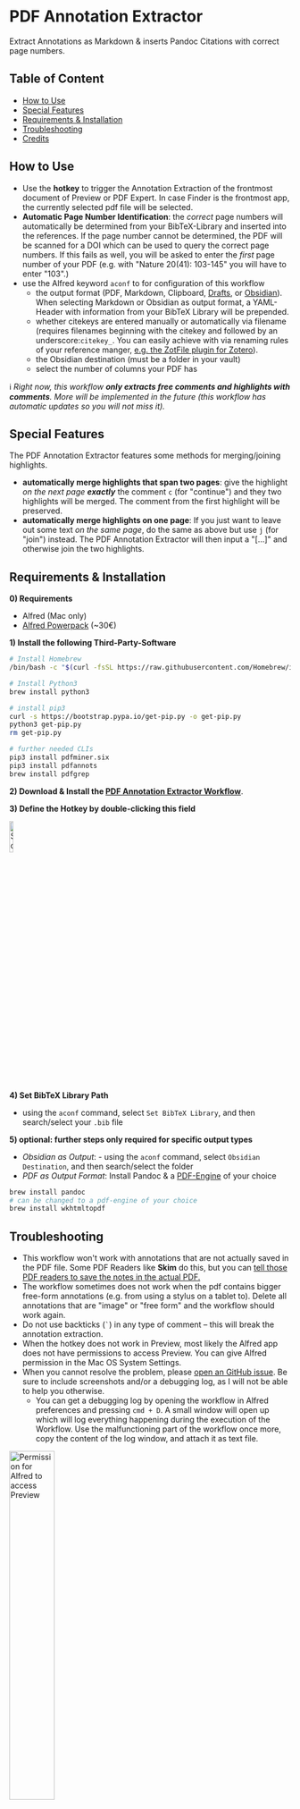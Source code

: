 # PDF Annotation Extractor
Extract Annotations as Markdown & inserts Pandoc Citations with correct page numbers.

## Table of Content
- [How to Use](https://github.com/chrisgrieser/pdf-annotation-extractor-alfred#how-to-use)
- [Special Features](https://github.com/chrisgrieser/pdf-annotation-extractor-alfred#special-features)
- [Requirements & Installation](https://github.com/chrisgrieser/pdf-annotation-extractor-alfred#requirements--installation)
- [Troubleshooting](https://github.com/chrisgrieser/pdf-annotation-extractor-alfred#troubleshooting)
- [Credits](https://github.com/chrisgrieser/pdf-annotation-extractor-alfred#credits)

## How to Use
- Use the **hotkey** to trigger the Annotation Extraction of the frontmost document of Preview or PDF Expert. In case Finder is the frontmost app, the currently selected pdf file will be selected. 
- **Automatic Page Number Identification**: the *correct* page numbers will automatically be determined from your BibTeX-Library and inserted into the references. If the page number cannot be determined, the PDF will be scanned for a DOI which can be used to query the correct page numbers. If this fails as well, you will be asked to enter the *first* page number of your PDF (e.g. with "Nature 20(41): 103-145" you will have to enter "103".)
- use the Alfred keyword `aconf` to for configuration of this workflow
  -  the output format (PDF, Markdown, Clipboard, [Drafts](https://getdrafts.com/), or [Obsidian](https://obsidian.md/)). When selecting Markdown or Obsidian as output format, a YAML-Header with information from your BibTeX Library will be prepended. 
  -  whether citekeys are entered manually or automatically via filename (requires filenames beginning with the citekey and followed by an underscore:`citekey_`. You can easily achieve with via renaming rules of your reference manger, [e.g. the ZotFile plugin for Zotero](http://zotfile.com/#renaming-rules)).
  -  the Obsidian destination (must be a folder in your vault)
  -  select the number of columns your PDF has

ℹ️ _Right now, this workflow **only extracts free comments and highlights with comments**. More will be implemented in the future (this workflow has automatic updates so you will not miss it)._

## Special Features
The PDF Annotation Extractor features some methods for merging/joining highlights.
- **automatically merge highlights that span two pages**: give the highlight _on the next page **exactly**_ the comment `c` (for "continue") and they two highlights will be merged. The comment from the first highlight will be preserved. 
- **automatically merge highlights on one page**: If you just want to leave out some text _on the same page_, do the same as above but use `j` (for "join") instead. The PDF Annotation Extractor will then input a "[...]" and otherwise join the two highlights.


## Requirements & Installation

**0) Requirements**
- Alfred (Mac only)
- [Alfred Powerpack](https://www.alfredapp.com/shop/) (~30€)

**1) Install the following Third-Party-Software**
```bash
# Install Homebrew
/bin/bash -c "$(curl -fsSL https://raw.githubusercontent.com/Homebrew/install/HEAD/install.sh)"

# Install Python3
brew install python3

# install pip3
curl -s https://bootstrap.pypa.io/get-pip.py -o get-pip.py
python3 get-pip.py
rm get-pip.py

# further needed CLIs
pip3 install pdfminer.six
pip3 install pdfannots
brew install pdfgrep
```

**2) Download & Install the [PDF Annotation Extractor Workflow](https://github.com/chrisgrieser/pdf-annotation-extractor-alfred/releases/latest/)**.

**3) Define the Hotkey by double-clicking this field**

<img width=12% alt="Screenshot 2021-09-11 22 12 14" src="https://user-images.githubusercontent.com/73286100/132960488-a60eff61-16a9-42cf-801f-c42612fbfb5e.png">

**4) Set BibTeX Library Path**
- using the `aconf` command, select `Set BibTeX Library`, and then search/select your `.bib` file

**5) optional: further steps only required for specific output types**
- _Obsidian as Output_: - using the `aconf` command, select `Obsidian Destination`, and then search/select the folder 
- _PDF as Output Format_: Install Pandoc & a [PDF-Engine](https://pandoc.org/MANUAL.html#option--pdf-engine) of your choice

```bash
brew install pandoc
# can be changed to a pdf-engine of your choice
brew install wkhtmltopdf
```

## Troubleshooting 
- This workflow won't work with annotations that are not actually saved in the PDF file. Some PDF Readers like **Skim** do this, but you can [tell those PDF readers to save the notes in the actual PDF.](https://skim-app.sourceforge.io/manual/SkimHelp_45.html)
- The workflow sometimes does not work when the pdf contains bigger free-form annotations (e.g. from using a stylus on a tablet to). Delete all annotations that are "image" or "free form" and the workflow should work again.
- Do not use backticks (`` ` ``) in any type of comment – this will break the annotation extraction.
- When the hotkey does not work in Preview, most likely the Alfred app does not have permissions to access Preview. You can give Alfred permission in the Mac OS System Settings.
- When you cannot resolve the problem, please [open an GitHub issue](https://github.com/chrisgrieser/pdf-annotation-extractor-alfred/issues). Be sure to include screenshots and/or a debugging log, as I will not be able to help you otherwise. 
  - You can get a debugging log by opening the workflow in Alfred preferences and pressing `cmd + D`. A small window will open up which will log everything happening during the execution of the Workflow. Use the malfunctioning part of the workflow once more, copy the content of the log window, and attach it as text file. 

<img src="https://i.imgur.com/ylGDs2f.png" alt="Permission for Alfred to access Preview" width=40%> 

## Credits
This workflow was created by [Chris Grieser](https://chris-grieser.de/). Thanks to [Andrew Baumann for his python CLI 'pdfannots'](https://github.com/0xabu/pdfannots) without which this Alfred Workflow would not be possible.
